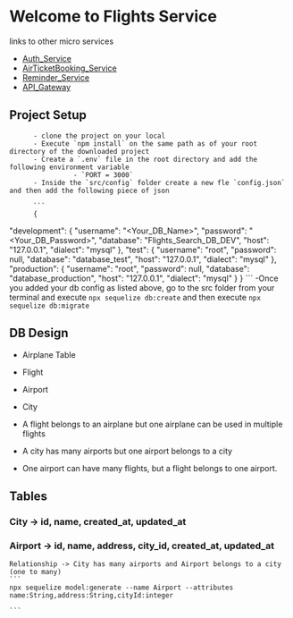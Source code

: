 # Welcome to Flights Service
links to other micro services 
- [Auth_Service](https://github.com/hussainaabid99/Auth_Service)
- [AirTicketBooking_Service](https://github.com/hussainaabid99/AirTicketBookingService)
- [Reminder_Service](https://github.com/hussainaabid99/ReminderService)
- [API_Gateway](https://github.com/hussainaabid99/API_Gateway)

## Project Setup
          - clone the project on your local
          - Execute `npm install` on the same path as of your root directory of the downloaded project
          - Create a `.env` file in the root directory and add the following environment variable
                    - `PORT = 3000`
          - Inside the `src/config` folder create a new fle `config.json` and then add the following piece of json

          ```
          {
  "development": {
    "username": "<Your_DB_Name>",
    "password": "<Your_DB_Password>",
    "database": "Flights_Search_DB_DEV",
    "host": "127.0.0.1",
    "dialect": "mysql"
  },
  "test": {
    "username": "root",
    "password": null,
    "database": "database_test",
    "host": "127.0.0.1",
    "dialect": "mysql"
  },
  "production": {
    "username": "root",
    "password": null,
    "database": "database_production",
    "host": "127.0.0.1",
    "dialect": "mysql"
  }
}
          ```
          -Once you added your db config as listed above, go to the src folder from your terminal and execute `npx sequelize db:create`
          and then execute
          `npx sequelize db:migrate`
        
## DB Design
  - Airplane Table
  - Flight
  - Airport
  - City

  - A flight belongs to an airplane but one airplane can be used in multiple flights 
  - A city has many airports but one airport belongs to a city
  - One  airport can have many flights, but a flight belongs to one airport.

  ## Tables

  ### City -> id, name, created_at, updated_at
  ### Airport -> id, name, address, city_id, created_at, updated_at
    Relationship -> City has many airports and Airport belongs to a city (one to many)
    ```
    npx sequelize model:generate --name Airport --attributes name:String,address:String,cityId:integer 
    
    ```
